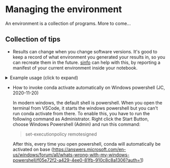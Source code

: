 # Managing the environment

An environment is a collection of programs. More to come...

## Collection of tips

* Results can change when you change software versions. It's good to keep a record of what environment you generated your results in, so you can recreate them in the future. [sinfo](https://gitlab.com/joelostblom/sinfo) can help with this, by reporting a manifest of your current environment inside your notebook.


<details>
<summary> Example usage (click to expand) </summary>


```python
import math

import natsort
import numpy
import pandas
from sinfo import sinfo

sinfo()
```

```
-----
natsort     5.3.3
numpy       1.17.3
pandas      0.25.1
sinfo       0.3.0
-----
Python 3.7.3 | packaged by conda-forge | (default, Dec  6 2019, 08:54:18) [GCC 7.3.0]
Linux-5.4.2-arch1-1-x86_64-with-arch
4 logical CPU cores
-----
Session information updated at 2019-12-14 16:14
```
</details>

* How to invoke conda activate automatically on Windows powershell (JC, 2020-11-20)

    In modern windows, the default shell is powershell. When you open the terminal from VSCode, it starts the windows powershell but you can't run conda activate from there. To enable this, you have to run the following command as Administrator. Right click the Start Button, choose Windows Powershell (Admin) and run this command:
    
    > set-executionpolicy remotesigned

    After this, every time you open powershell, conda will automatically be activated on base (https://answers.microsoft.com/en-us/windows/forum/all/whats-wrong-with-my-windows-powershell/f05e72f2-a429-4ee0-81fb-910c8c8a1306?auth=1)
